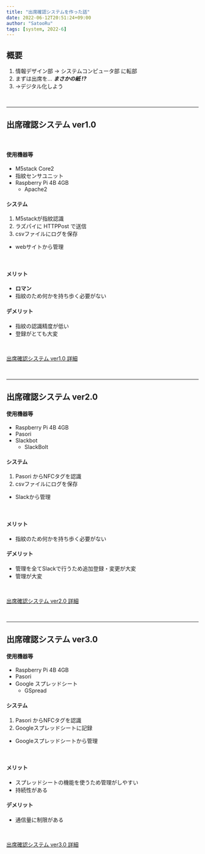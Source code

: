 ```yaml
---
title: "出席確認システムを作った話"
date: 2022-06-12T20:51:24+09:00
author: "SatooRu"
tags: [system, 2022-6]
---
```


## 概要
1. 情報デザイン部 → システムコンピュータ部 に転部
2. まずは出席を... ***まさかの紙 !?***
3. →デジタル化しよう
<!--more-->
<br>

---
## 出席確認システム ver1.0
<br>

#### 使用機器等
- M5stack Core2
- 指紋センサユニット
- Raspberry Pi 4B 4GB
    - Apache2

#### システム
1. M5stackが指紋認識
2. ラズパイに HTTPPost で送信
3. csvファイルにログを保存

- webサイトから管理

<br>

#### メリット
- **ロマン**
- 指紋のため何かを持ち歩く必要がない

#### デメリット
- 指紋の認識精度が低い
- 登録がとても大変

<br>

[出席確認システム ver1.0 詳細](/docs/notyet/)

<br>

---
## 出席確認システム ver2.0
#### 使用機器等
- Raspberry Pi 4B 4GB
- Pasori
- Slackbot
    - SlackBolt

#### システム
1. Pasori からNFCタグを認識
2. csvファイルにログを保存

- Slackから管理

<br>

#### メリット
- 指紋のため何かを持ち歩く必要がない

#### デメリット
- 管理を全てSlackで行うため追加登録・変更が大変
- 管理が大変

<br>

[出席確認システム ver2.0 詳細](/docs/notyet/)

<br>

---
## 出席確認システム ver3.0
#### 使用機器等
- Raspberry Pi 4B 4GB
- Pasori
- Google スプレッドシート
    - GSpread

#### システム
1. Pasori からNFCタグを認識
2. Googleスプレッドシートに記録

- Googleスプレッドシートから管理

<br>

#### メリット
- スプレッドシートの機能を使うため管理がしやすい
- 持続性がある

#### デメリット
- 通信量に制限がある

<br>

[出席確認システム ver3.0 詳細](/docs/notyet/)

<br>